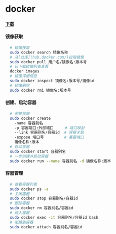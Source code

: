 # docker

#### [下载](https://hub.docker.com/editions/community/docker-ce-desktop-mac)

#### 镜像获取

```bash
  # 镜像搜索
  sudo docker search 镜像名称
  # 从[仓库](hub.docker.com/)拉取镜像
  sudo docker pull 用户名/镜像名:版本号
  # 已下载镜像列表查看
  docker images
  # 镜像详细信息
  sudo docker inspect 镜像名:版本号/镜像id
  # 镜像删除
  sudo docker rmi 镜像名:版本号
```

#### 创建、启动容器

```bash
  # 创建容器
  sudo docker create 
    -name 容器别名  
    -p 容器端口:外部端口     # 端口映射
    --link 容器别名/容器id  # 容器关联
    -expose 端口号         # 暴露端口 
    镜像名称:版本
  # 启动容器
  sudo docker start 容器别名
  # 一步创建并启动容器
  sudo docker run --name 容器别名 -d 镜像名称:版本
```

#### 容器管理

```bash
  # 查看容器列表
  sudo docker ps -a
  # 关闭容器
  sudo docker stop 容器别名/容器id
  # 删除容器
  sudo docker rm 容器别名/容器id
  # 进入容器
  sudo docker exec -it 容器别名/容器id bash
  # 衔接到容器
  sudo docker attach 容器别名/容器id
```